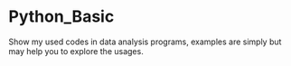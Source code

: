 # Python_Basic
Show my used codes in data analysis programs, examples are simply but may help you to explore the usages.  
